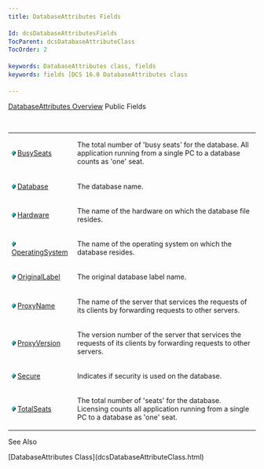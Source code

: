 ```yaml
---
title: DatabaseAttributes Fields

Id: dcsDatabaseAttributesFields
TocParent: dcsDatabaseAttributeClass
TocOrder: 2

keywords: DatabaseAttributes class, fields
keywords: fields [DCS 16.0 DatabaseAttributes class

---
```


[DatabaseAttributes Overview](dcsDatabaseAttributesClass.html) 
Public Fields

<br />

<table class="dtTABLE" id="table3" x-use-null-cells="x-use-null-cells" style="border-spacing: 0px" cellspacing="0">
          <colgroup span="1">
            <col span="1" style="WIDTH: 20%" />
            <col span="1" style="WIDTH: 70%" />
          </colgroup>
          <tr>
            <td colspan="1" rowspan="1">

<img style="WIDTH: 8px; HEIGHT: 11px" height="11" src="Images/field.bmp" width="8" border="0" x-maintain-ratio="TRUE" /> [ BusySeats](dcsDatabaseAttributesClassBusySeatsField.html) 
</td>
            <td colspan="1" rowspan="1">

The total number of 'busy seats' for the database. All application running from a single PC to a database counts as 'one' seat.
</td>
          </tr>
          <tr>
            <td colspan="1" rowspan="1">

<img style="WIDTH: 8px; HEIGHT: 11px" height="11" src="Images/field.bmp" width="8" border="0" x-maintain-ratio="TRUE" /> [ Database](dcsDatabaseAttributesClassDatabaseField.html) 
</td>
            <td colspan="1" rowspan="1">

The database name.
</td>
          </tr>
          <tr>
            <td colspan="1" rowspan="1">

<img style="WIDTH: 8px; HEIGHT: 11px" height="11" src="Images/field.bmp" width="8" border="0" x-maintain-ratio="TRUE" /> [ Hardware](dcsDatabaseAttributesClassHardwareField.html) 
</td>
            <td colspan="1" rowspan="1">

The name of the hardware on which the database file resides.
</td>
          </tr>
          <tr>
            <td colspan="1" rowspan="1">

<img style="WIDTH: 8px; HEIGHT: 11px" height="11" src="Images/field.bmp" width="8" border="0" x-maintain-ratio="TRUE" /> [ OperatingSystem](dcsDatabaseAttributesClassOperatingSystemField.html) 
</td>
            <td colspan="1" rowspan="1">

The name of the operating system on which the database resides.
</td>
          </tr>
          <tr>
            <td colspan="1" rowspan="1">

<img style="WIDTH: 8px; HEIGHT: 11px" height="11" src="Images/field.bmp" width="8" border="0" x-maintain-ratio="TRUE" /> [ OriginalLabel](dcsDatabaseAttributesClassOriginalLabelField.html) 
</td>
            <td colspan="1" rowspan="1">

The original database label name.
</td>
          </tr>
          <tr>
            <td colspan="1" rowspan="1">

<img style="WIDTH: 8px; HEIGHT: 11px" height="11" src="Images/field.bmp" width="8" border="0" x-maintain-ratio="TRUE" /> [ ProxyName](dcsDatabaseAttributesClassProxyNameField.html) 
</td>
            <td colspan="1" rowspan="1">

The name of the server that services the requests of its clients by forwarding requests to other servers.
</td>
          </tr>
          <tr>
            <td colspan="1" rowspan="1">

<img style="WIDTH: 8px; HEIGHT: 11px" height="11" src="Images/field.bmp" width="8" border="0" x-maintain-ratio="TRUE" /> [ ProxyVersion](dcsDatabaseAttributesClassProxyVersionField.html) 
</td>
            <td colspan="1" rowspan="1">

The version number of the server that services the requests of its clients by forwarding requests to other servers.
</td>
          </tr>
          <tr>
            <td colspan="1" rowspan="1">

<img style="WIDTH: 8px; HEIGHT: 11px" height="11" src="Images/field.bmp" width="8" border="0" x-maintain-ratio="TRUE" /> [ Secure](dcsDatabaseAttributesClassSecureField.html) 
</td>
            <td colspan="1" rowspan="1">

Indicates if security is used on the database.
</td>
          </tr>
          <tr>
            <td colspan="1" rowspan="1">

<img style="WIDTH: 8px; HEIGHT: 11px" height="11" src="Images/field.bmp" width="8" border="0" x-maintain-ratio="TRUE" /> [ TotalSeats](dcsDatabaseAttributesClassTotalSeatsField.html) 
</td>
            <td colspan="1" rowspan="1">

The total number of 'seats' for the database. Licensing counts all application running from a single PC to a database as 'one' seat.
</td>
          </tr>
</table>

See Also

<dl />
      [DatabaseAttributes Class](dcsDatabaseAttributeClass.html)

